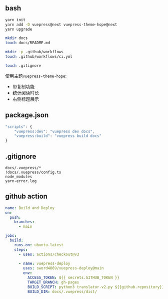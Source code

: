 ## bash
```bash
yarn init
yarn add -D vuepress@next vuepress-theme-hope@next
yarn upgrade

mkdir docs
touch docs/README.md

mkdir -p .github/workflows
touch .github/workflows/ci.yml

touch .gitignore
```

使用主题`vuepress-theme-hope`: 
- 带复制功能
- 统计阅读时长
- 右侧标题展示

## package.json

```js
"scripts": {
    "vuepress:dev": "vuepress dev docs",
    "vuepress:build": "vuepress build docs"
}
```
## .gitignore
```
docs/.vuepress/*
!docs/.vuepress/config.ts
node_modules
yarn-error.log
```
## github action


```yml
name: Build and Deploy
on: 
  push:
    branches:
      - main

jobs:
  build:
    runs-on: ubuntu-latest
    steps:
      - uses: actions/checkout@v3
      
      - name: vuepress-deploy
        uses: sword4869/vuepress-deploy@main
        env:
          ACCESS_TOKEN: ${{ secrets.GITHUB_TOKEN }}
          TARGET_BRANCH: gh-pages
          BUILD_SCRIPT: python3 translator-v2.py ${{github.repository}} && yarn install && yarn vuepress:build
          BUILD_DIR: docs/.vuepress/dist/
```